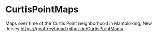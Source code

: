 # CurtisPointMaps
Maps over time of the Curtis Point neighborhood in Mantoloking, New Jersey
https://geoffreyfouad.github.io/CurtisPointMaps/
